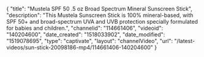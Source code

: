 {
    "title": "Mustela SPF 50 .5 oz Broad Spectrum Mineral Sunscreen Stick",
    "description": "This Mustela Sunscreen Stick is 100% mineral-based, with SPF 50+ and broad-spectrum UVA and UVB protection specially formulated for babies and children.",
    "channelid": "114661406",
    "videoid": "140204600",
    "date_created": "1518033902",
    "date_modified": "1519078695",
    "type": "captivate",
    "layout": "channelVideo",
    "url": "\/latest-videos\/sun-stick-20098186-mp4\/114661406-140204600"
}